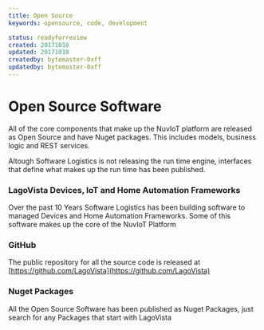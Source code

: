 ```yaml
---
title: Open Source
keywords: opensource, code, development

status: readyforreview
created: 20171018
updated: 20171018
createdby: bytemaster-0xff
updatedby: bytemaster-0xff
---
```


# Open Source Software

All of the core components that make up the NuvIoT platform are released as Open Source and have Nuget packages. This includes models, business logic and REST services.

Altough Software Logistics is not releasing the run time engine, interfaces that define what makes up the run time has been published.

### LagoVista Devices, IoT and Home Automation Frameworks

Over the past 10 Years Software Logistics has been building software to managed Devices and Home Automation Frameworks.  Some of this software makes up the
core of the NuvIoT Platform

### GitHub

The public repository for all the source code is released at [https://github.com/LagoVista](https://github.com/LagoVista)          

### Nuget Packages

All the Open Source Software has been published as Nuget Packages, just search for any Packages that start with LagoVista


